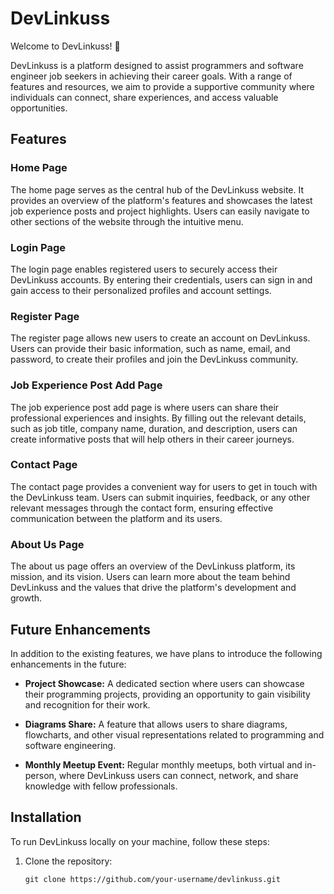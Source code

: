 # DevLinkuss

Welcome to DevLinkuss! 🚀

DevLinkuss is a platform designed to assist programmers and software engineer job seekers in achieving their career goals. With a range of features and resources, we aim to provide a supportive community where individuals can connect, share experiences, and access valuable opportunities.

## Features

### Home Page

The home page serves as the central hub of the DevLinkuss website. It provides an overview of the platform's features and showcases the latest job experience posts and project highlights. Users can easily navigate to other sections of the website through the intuitive menu.

### Login Page

The login page enables registered users to securely access their DevLinkuss accounts. By entering their credentials, users can sign in and gain access to their personalized profiles and account settings.

### Register Page

The register page allows new users to create an account on DevLinkuss. Users can provide their basic information, such as name, email, and password, to create their profiles and join the DevLinkuss community.

### Job Experience Post Add Page

The job experience post add page is where users can share their professional experiences and insights. By filling out the relevant details, such as job title, company name, duration, and description, users can create informative posts that will help others in their career journeys.

### Contact Page

The contact page provides a convenient way for users to get in touch with the DevLinkuss team. Users can submit inquiries, feedback, or any other relevant messages through the contact form, ensuring effective communication between the platform and its users.

### About Us Page

The about us page offers an overview of the DevLinkuss platform, its mission, and its vision. Users can learn more about the team behind DevLinkuss and the values that drive the platform's development and growth.

## Future Enhancements

In addition to the existing features, we have plans to introduce the following enhancements in the future:

- **Project Showcase:** A dedicated section where users can showcase their programming projects, providing an opportunity to gain visibility and recognition for their work.

- **Diagrams Share:** A feature that allows users to share diagrams, flowcharts, and other visual representations related to programming and software engineering.

- **Monthly Meetup Event:** Regular monthly meetups, both virtual and in-person, where DevLinkuss users can connect, network, and share knowledge with fellow professionals.

## Installation

To run DevLinkuss locally on your machine, follow these steps:

1. Clone the repository:

   ```shell
   git clone https://github.com/your-username/devlinkuss.git
